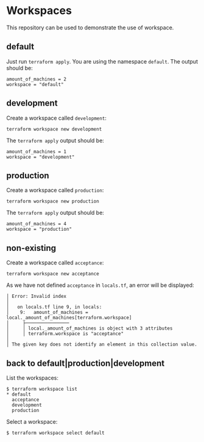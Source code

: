 # Workspaces

This repository can be used to demonstrate the use of workspace.

## default

Just run `terraform apply`. You are using the namespace `default`. The output should be:

```text
amount_of_machines = 2
workspace = "default"
```

## development

Create a workspace called `development`:

```shell
terraform workspace new development
```

The `terraform apply` output should be:

```text
amount_of_machines = 1
workspace = "development"
```

## production

Create a workspace called `production`:

```shell
terraform workspace new production
```

The `terraform apply` output should be:

```text
amount_of_machines = 4
workspace = "production"
```

## non-existing

Create a workspace called `acceptance`:

```shell
terraform workspace new acceptance
```

As we have not defined `acceptance` in `locals.tf`, an error will be displayed:

```text
│ Error: Invalid index
│
│   on locals.tf line 9, in locals:
│    9:   amount_of_machines = local._amount_of_machines[terraform.workspace]
│     ├────────────────
│     │ local._amount_of_machines is object with 3 attributes
│     │ terraform.workspace is "acceptance"
│
│ The given key does not identify an element in this collection value.
```

## back to default|production|development

List the workspaces:

```shell
$ terraform workspace list
* default
  acceptance
  development
  production
```

Select a workspace:

```shell
$ terraform workspace select default
```
